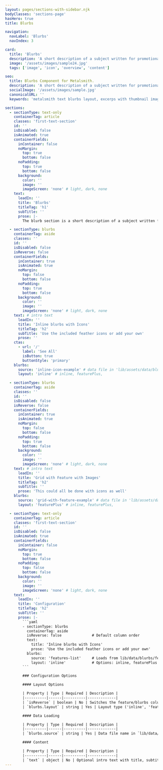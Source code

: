 ```yaml
---
layout: pages/sections-with-sidebar.njk
bodyClasses: 'sections-page'
hasHero: true
title: Blurbs

navigation:
  navLabel: 'Blurbs'
  navIndex: 3

card:
  title: 'Blurbs'
  description: 'A short description of a subject written for promotional purposes and appearing in a card with an image or icon. An optional CTA provides a link to more info.'
  image: '/assets/images/sample24.jpg'
  tags: ['image', 'icon', 'overview', 'content']

seo:
  title: Blurbs Component for Metalsmith.
  description: 'A short description of a subject written for promotional purposes and appearing in a card with an image or icon. An optional CTA provides a link to more info.'
  socialImage: '/assets/images/sample.jpg'
  canonicalURL: ''
  keywords: 'metalsmith text blurbs layout, excerps with thumbnail image, text, optional cta, reversible layout, feature showcase'

sections:
  - sectionType: text-only
    containerTag: article
    classes: 'first-text-section'
    id: ''
    isDisabled: false
    isAnimated: true
    containerFields:
      inContainer: false
      noMargin:
        top: true
        bottom: false
      noPadding:
        top: true
        bottom: false
      background:
        color: ''
        image: ''
        imageScreen: 'none' # light, dark, none
    text:
      leadIn: ''
      title: 'Blurbs'
      titleTag: 'h1'
      subTitle: ''
      prose: |-
        The blurb section is a short description of a subject written for promotional purposes and appearing in a card with an image or icon. It supports _inline_ and _featurePlus_ layout options.

  - sectionType: blurbs
    containerTag: aside
    classes: ''
    id: ''
    isDisabled: false
    isReverse: false
    containerFields:
      inContainer: true
      isAnimated: true
      noMargin:
        top: false
        bottom: false
      noPadding:
        top: true
        bottom: false
      background:
        color: ''
        image: ''
        imageScreen: 'none' # light, dark, none
    text: # intro text
      leadIn: ''
      title: 'Inline blurbs with Icons'
      titleTag: 'h2'
      subTitle: 'Use the included feather icons or add your own'
      prose: ''
    ctas:
      - url: '/'
        label: 'See All'
        isButton: true
        buttonStyle: 'primary'
    blurbs:
      source: 'inline-icon-example' # data file in 'lib/assets/data/blurbs'
      layout: 'inline' # inline, featurePlus,

  - sectionType: blurbs
    containerTag: aside
    classes: ''
    id: ''
    isDisabled: false
    isReverse: false
    containerFields:
      inContainer: true
      isAnimated: true
      noMargin:
        top: false
        bottom: false
      noPadding:
        top: true
        bottom: false
      background:
        color: ''
        image: ''
        imageScreen: 'none' # light, dark, none
    text: # intro text
      leadIn: ''
      title: 'Grid with Feature with Images'
      titleTag: 'h2'
      subTitle: ''
      prose: 'This could all be done with icons as well'
    blurbs:
      source: 'grid-with-feature-example' # data file in 'lib/assets/data/blurbs'
      layout: 'featurePlus' # inline, featurePlus,

  - sectionType: text-only
    containerTag: article
    classes: 'first-text-section'
    id: ''
    isDisabled: false
    isAnimated: true
    containerFields:
      inContainer: false
      noMargin:
        top: true
        bottom: false
      noPadding:
        top: false
        bottom: false
      background:
        color: ''
        image: ''
        imageScreen: 'none' # light, dark, none
    text:
      leadIn: ''
      title: 'Configuration'
      titleTag: 'h2'
      subTitle: ''
      prose: |-
        ```yaml
        - sectionType: blurbs
          containerTag: aside
          isReverse: false              # Default column order
          text:
            title: 'Inline blurbs with Icons'
            prose: 'Use the included feather icons or add your own'
          blurbs:
            source: 'features-list'     # Loads from lib/data/blurbs/features-list.json
            layout: 'inline'            # Options: inline, featurePlus
        ```

        ### Configuration Options

        #### Layout Options

        | Property | Type | Required | Description |
        |----------|------|----------|-------------|
        | `isReverse` | boolean | No | Switches the feature/blurbs column order |
        | `blurbs.layout` | string | Yes | Layout type ('inline', 'featurePlus') |

        #### Data Loading

        | Property | Type | Required | Description |
        |----------|------|----------|-------------|
        | `blurbs.source` | string | Yes | Data file name in `lib/data/blurbs/` directory |

        #### Content

        | Property | Type | Required | Description |
        |----------|------|----------|-------------|
        | `text` | object | No | Optional intro text with title, subtitle, and prose |
---
```

